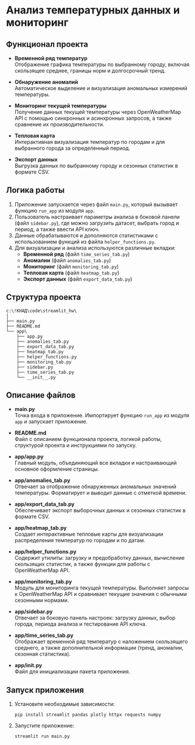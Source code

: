 # Анализ температурных данных и мониторинг

## Функционал проекта

- **Временной ряд температур**  
  Отображение графика температуры по выбранному городу, включая скользящее среднее, границы норм и долгосрочный тренд.

- **Обнаружение аномалий**  
  Автоматическое выделение и визуализация аномальных измерений температуры.

- **Мониторинг текущей температуры**  
  Получение данных текущей температуры через OpenWeatherMap API с помощью синхронных и асинхронных запросов, а также сравнение их производительности.

- **Тепловая карта**  
  Интерактивная визуализация температур по городам и для выбранного города за определенный период.

- **Экспорт данных**  
  Выгрузка данных по выбранному городу и сезонных статистик в формате CSV.

## Логика работы

1. Приложение запускается через файл `main.py`, который вызывает функцию `run_app` из модуля `app`.
2. Пользователь настраивает параметры анализа в боковой панели (файл `sidebar.py`), где можно загрузить датасет, выбрать город и период, а также ввести API ключ.
3. Данные обрабатываются и дополняются статистиками с использованием функций из файла `helper_functions.py`.
4. Для визуализации и анализа используются различные вкладки:
   - **Временной ряд** (файл `time_series_tab.py`)
   - **Аномалии** (файл `anomalies_tab.py`)
   - **Мониторинг** (файл `monitoring_tab.py`)
   - **Тепловая карта** (файл `heatmap_tab.py`)
   - **Экспорт данных** (файл `export_data_tab.py`)

## Структура проекта

```
c:\!КНАД\code\streamlit_hw\
│
├── main.py              
├── README.md             
└── app\
    ├── app.py            
    ├── anomalies_tab.py  
    ├── export_data_tab.py
    ├── heatmap_tab.py   
    ├── helper_functions.py
    ├── monitoring_tab.py 
    ├── sidebar.py       
    ├── time_series_tab.py
    └── __init__.py       
```

## Описание файлов

- **main.py**  
  Точка входа в приложение. Импортирует функцию `run_app` из модуля `app` и запускает приложение.

- **README.md**  
  Файл с описанием функционала проекта, логикой работы, структурой проекта и инструкциями по запуску.

- **app/app.py**  
  Главный модуль, объединяющий все вкладки и настраивающий основное оформление страницы.

- **app/anomalies_tab.py**  
  Отвечает за отображение обнаруженных аномальных значений температуры. Форматирует и выводит данные с отметкой времени.

- **app/export_data_tab.py**  
  Обеспечивает экспорт выборочных данных и сезонных статистик в формате CSV.

- **app/heatmap_tab.py**  
  Создает интерактивные тепловые карты для визуализации распределения температур по городам и по датам.

- **app/helper_functions.py**  
  Содержит утилиты: загрузку и предобработку данных, вычисление скользящих статистик, а также функции для работы с OpenWeatherMap API.

- **app/monitoring_tab.py**  
  Модуль для мониторинга текущей температуры. Выполняет запросы к OpenWeatherMap API и сравнивает текущие значения с обычными сезонными нормами.

- **app/sidebar.py**  
  Отвечает за боковую панель настроек: загрузку данных, выбор города, периода анализа и тестирование API ключа.

- **app/time_series_tab.py**  
  Отображает временной ряд температур с наложением скользящего среднего, а также дополнительной информации (тренд, аномалии, сезонная статистика).

- **app/__init__.py**  
  Файл для инициализации пакета приложения.
  
## Запуск приложения

1. Установите необходимые зависимости:
   ```
   pip install streamlit pandas plotly httpx requests numpy
   ```
2. Запустите приложение:
   ```
   streamlit run main.py
   ```
